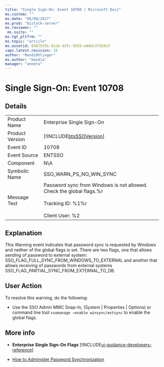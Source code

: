 ```yaml
---
title: "Single Sign-On: Event 10708 | Microsoft Docs"
ms.custom: ""
ms.date: "06/08/2017"
ms.prod: "biztalk-server"
ms.reviewer: ""
 ms.suite: ""
ms.tgt_pltfrm: ""
ms.topic: "article"
ms.assetid: 63675191-41cb-43fc-9355-e4ddc3f354c5
caps.latest.revision: 10
author: "MandiOhlinger"
ms.author: "mandia"
manager: "anneta"
---
```

# Single Sign-On: Event 10708
## Details  
  
|||  
|-|-|  
|Product Name|Enterprise Single Sign-On|  
|Product Version|[!INCLUDE[btsSSOVersion](../includes/btsssoversion-md.md)]|  
|Event ID|10708|  
|Event Source|ENTSSO|  
|Component|N\A|  
|Symbolic Name|SSO_WARN_PS_NO_WIN_SYNC|  
|Message Text|Password sync from Windows is not allowed. Check the global flags.%r<br /><br /> Tracking ID: %1%r<br /><br /> Client User: %2|  
  
## Explanation  
 This Warning event indicates that password sync is requested by Windows and neither of the global flags is set. There are two flags, one that allows sending of password to external system: SSO_FLAG_FULL_SYNC_FROM_WINDOWS_TO_EXTERNAL and another that allows receiving of passwords from external systems SSO_FLAG_PARTIAL_SYNC_FROM_EXTERNAL_TO_DB.  
  
## User Action  
 To resolve this warning, do the following:  
  
-   Use the SSO Admin MMC Snap-In, (System &#124; Properties &#124; Options) or command line tool  `ssomanage –enable winsync/extsync` to enable the global flags.  
  
## More info
  
-   **Enterprise Single Sign-On Flags** [!INCLUDE[ui-guidance-developers-reference](../includes/ui-guidance-developers-reference.md)]
  
-   [How to Administer Password Synchronization](../core/how-to-administer-password-synchronization.md)